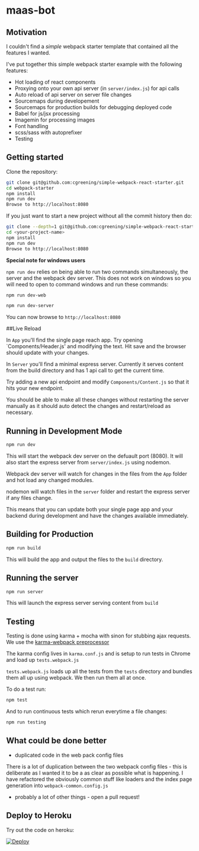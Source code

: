 # maas-bot

## Motivation
I couldn't find a _simple_ webpack starter template that contained all the features I wanted.

I've put together this simple webpack starter example with the following features:

* Hot loading of react components
* Proxying onto your own api server (in `server/index.js`) for api calls
* Auto reload of api server on server file changes
* Sourcemaps during developement
* Sourcemaps for production builds for debugging deployed code
* Babel for js/jsx processing
* Imagemin for processing images
* Font handling
* scss/sass with autoprefixer
* Testing

## Getting started
Clone the repository:

```sh
git clone git@github.com:cgreening/simple-webpack-react-starter.git
cd webpack-starter
npm install
npm run dev
Browse to http://localhost:8080
```
If you just want to start a new project without all the commit history then do:

```sh
git clone --depth=1 git@github.com:cgreening/simple-webpack-react-starter <your-project-name>
cd <your-project-name>
npm install
npm run dev
Browse to http://localhost:8080
```

__Special note for windows users__

`npm run dev` relies on being able to run two commands simultaneously, the server and the webpack dev server. This does not work on windows so you will need to open to command windows and run these commands:

```sh
npm run dev-web
```

```sh
npm run dev-server
```

You can now browse to `http://localhost:8080`

##Live Reload

In `App` you'll find the single page reach app. Try opening `Components/Header.js' and modifying the text. Hit save and the browser should update with your changes.

In `Server` you'll find a minimal express server. Currently it serves content from the build directory and has 1 api call to get the current time.

Try adding a new api endpoint and modify `Components/Content.js` so that it hits your new endpoint.

You should be able to make all these changes without restarting the server manually as it should auto detect the changes and restart/reload as necessary.

## Running in Development Mode
```sh
npm run dev
```
This will start the webpack dev server on the defuault port (8080). It will also start the express server from `server/index.js` using nodemon.

Webpack dev server will watch for changes in the files from the `App` folder and hot load any changed modules.

nodemon will watch files in the `server` folder and restart the express server if any files change.

This means that you can update both your single page app and your backend during development and have the changes available immediately.

## Building for Production
```sh
npm run build
```
This will build the app and output the files to the `build` directory.
## Running the server
```sh
npm run server
```
This will launch the express server serving content from `build`

## Testing
Testing is done using karma + mocha with sinon for stubbing ajax requests. We use the [karma-webpack preprocessor](https://github.com/webpack/karma-webpack)

The karma config lives in `karma.conf.js` and is setup to run tests in Chrome and load up `tests.webpack.js`

`tests.webpack.js` loads up all the tests from the `tests` directory and bundles them all up using webpack. We then run them all at once.

To do a test run:

```sh
npm test
```

And to run continuous tests which rerun everytime a file changes:

```sh
npm run testing
```


## What could be done better

* duplicated code in the web pack config files

There is a lot of duplication between the two webpack config files - this is deliberate as I wanted it to be a as clear as possible what is happening. I have refactored the obviously common stuff like loaders and the index page generation into `webpack-common.config.js`

* probably a lot of other things - open a pull request!

## Deploy to Heroku
Try out the code on heroku:

[![Deploy](https://www.herokucdn.com/deploy/button.png)](https://heroku.com/deploy)
